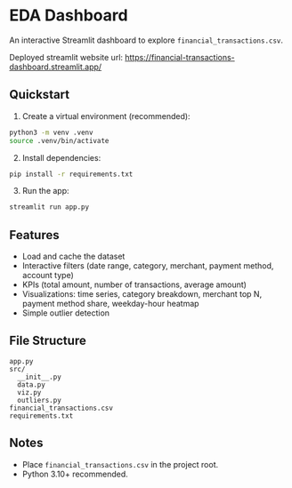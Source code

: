 # EDA Dashboard

An interactive Streamlit dashboard to explore `financial_transactions.csv`.

Deployed streamlit website url: https://financial-transactions-dashboard.streamlit.app/

## Quickstart

1. Create a virtual environment (recommended):
```bash
python3 -m venv .venv
source .venv/bin/activate
```

2. Install dependencies:
```bash
pip install -r requirements.txt
```

3. Run the app:
```bash
streamlit run app.py
```

## Features
- Load and cache the dataset
- Interactive filters (date range, category, merchant, payment method, account type)
- KPIs (total amount, number of transactions, average amount)
- Visualizations: time series, category breakdown, merchant top N, payment method share, weekday-hour heatmap
- Simple outlier detection

## File Structure
```
app.py
src/
  __init__.py
  data.py
  viz.py
  outliers.py
financial_transactions.csv
requirements.txt
```

## Notes
- Place `financial_transactions.csv` in the project root.
- Python 3.10+ recommended.

